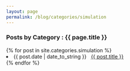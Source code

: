 ```yaml
---
layout: page
permalink: /blog/categories/simulation
---
```


<h3> Posts by Category : {{ page.title }} </h3>

<div class="card">
{% for post in site.categories.simulation %}
 <li class="category-posts"><span>{{ post.date | date_to_string }}</span> &nbsp; <a href="{{ post.url }}">{{ post.title }}</a></li>
{% endfor %}
</div>
